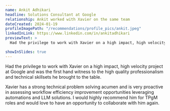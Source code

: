```yaml
---
name: Ankit Adhikari
headline: Solutions Consultant at Google
relationship: Ankit worked with Xavier on the same team
dateCreated: 2024-01-19
profileImagePath: "/recommendations/profile_pics/ankit.jpeg"
linkedInLink: https://www.linkedin.com/in/ankitadhikari
previewText: >
  Had the privilege to work with Xavier on a high impact, high velocity project at Google and was the first hand witness to the high quality professionalism and technical skillsets...

showInSlides: true
---
```


Had the privilege to work with Xavier on a high impact, high velocity project at
Google and was the first hand witness to the high quality professionalism and
technical skillsets he brought to the table.

Xavier has a strong technical
problem solving acumen and is very proactive in assessing workflow efficiency
improvement opportunities leveraging automations and LLM solutions. I would
highly recommend him for TPgM roles and would love to have an opportunity to
collaborate with him again.
